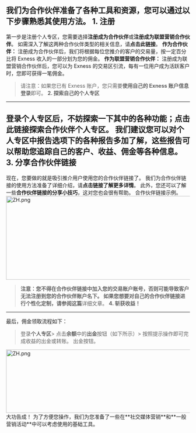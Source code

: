 我们为合作伙伴准备了各种工具和资源，您可以通过以下步骤熟悉其使用方法。
**1. 注册**
----------
第一步是注册个人专区，您需要选择**注册成为合作伙伴**或**注册成为联盟营销合作伙伴**。
如需深入了解这两种合作伙伴类型的相关信息，请**点击此链接**。
**作为合作伙伴：**
注册成为合作伙伴后，我们将根据每位您推介的客户的交易量，按一定百分比将 Exness 收入的一部分划为您的佣金。
**作为联盟营销合作伙伴：**
注册成为联盟营销合作伙伴后，您可以为 Exness 的交易区引流，每有一位用户成为活跃客户时，您即可获得一笔佣金。
> 请注意：如果您已有 Exness 账户，您只需要**使用自己的 Exness 账户信息登录**即可。
**2. 探索自己的个人专区**
----------
登录个人专区后，不妨探索一下其中的各种功能；点击此链接**探索合作伙伴个人专区**。 我们建议您可以对个人专区中**报告**选项下的各种报告多加了解，这些报告可以帮助您追踪自己的客户、收益、佣金等各种信息。
**3. 分享合作伙伴链接**
----------
现在，您要做的就是吸引推介用户使用您的合作伙伴链接了。 我们为合作伙伴链接的使用方法准备了详细介绍，请**点击链接了解更多详情**。 此外，您还可以了解一些**合作伙伴链接的分享小技巧**，这对您也会很有帮助。
合作伙伴链接示例。
<img alt="ZH.png" src="https://get.exnessaffiliates.help/hc/article_attachments/6706883152530/ZH.png" height="229" width="592" />
> **注意：**您不得在合作伙伴链接中加入您的交易账户账号，否则可能导致客户无法注册到您的合作伙伴账户名下。 如果您想要对自己的合作伙伴链接进行个性化定制，请参阅**这篇**详细文章。
**4. 斩获收益！**
----------
最后，佣金领取流程如下：
> 登录**个人专区**> 点击**余额**中的**出金**按钮（如下所示）> 按照提示操作即可完成收益的出金或转账。
出金按钮。
<img alt="ZH.png" src="https://get.exnessaffiliates.help/hc/article_attachments/360017834280/ZH.png" height="173" width="531" />
大功告成！
为了方便您操作，我们为您准备了一些在**社交媒体营销**和**一般营销活动**中可以考虑使用的基础工具。